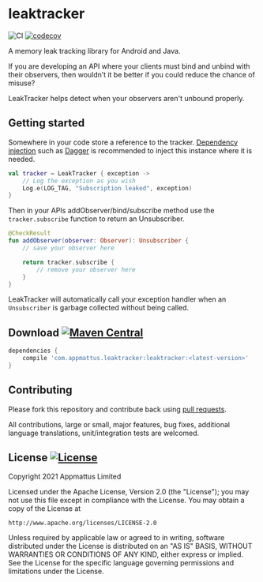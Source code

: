 # leaktracker

![CI](https://github.com/appmattus/leaktracker/workflows/CI/badge.svg?branch=main)
[![codecov](https://codecov.io/gh/appmattus/leaktracker/branch/main/graph/badge.svg)](https://codecov.io/gh/appmattus/leaktracker)

A memory leak tracking library for Android and Java.

If you are developing an API where your clients must bind and unbind with their
observers, then wouldn’t it be better if you could reduce the chance of misuse?

LeakTracker helps detect when your observers aren't unbound properly.

## Getting started

Somewhere in your code store a reference to the tracker.
[Dependency injection](https://en.wikipedia.org/wiki/Dependency_injection) such
as [Dagger](https://google.github.io/dagger/) is recommended to inject this
instance where it is needed.

```kotlin
val tracker = LeakTracker { exception ->
    // Log the exception as you wish
    Log.e(LOG_TAG, "Subscription leaked", exception)
}
```

Then in your APIs addObserver/bind/subscribe method use the `tracker.subscribe`
function to return an Unsubscriber.

```kotlin
@CheckResult
fun addObserver(observer: Observer): Unsubscriber {
    // save your observer here

    return tracker.subscribe {
        // remove your observer here
    }
}
```

LeakTracker will automatically call your exception handler when an
`Unsubscriber` is garbage collected without being called.

## Download [![Maven Central](https://img.shields.io/maven-central/v/com.appmattus.leaktracker/leaktracker)](https://search.maven.org/search?q=g:com.appmattus.leaktracker)

```groovy
dependencies {
    compile 'com.appmattus.leaktracker:leaktracker:<latest-version>'
}
```

## Contributing

Please fork this repository and contribute back using [pull requests](https://github.com/appmattus/leaktracker/pulls).

All contributions, large or small, major features, bug fixes, additional
language translations, unit/integration tests are welcomed.

## License [![License](https://img.shields.io/badge/License-Apache%202.0-blue.svg)](LICENSE)

Copyright 2021 Appmattus Limited

Licensed under the Apache License, Version 2.0 (the "License"); you may not use
this file except in compliance with the License. You may obtain a copy of the
License at

```text
http://www.apache.org/licenses/LICENSE-2.0
```

Unless required by applicable law or agreed to in writing, software distributed
under the License is distributed on an "AS IS" BASIS, WITHOUT WARRANTIES OR
CONDITIONS OF ANY KIND, either express or implied. See the License for the
specific language governing permissions and limitations under the License.
